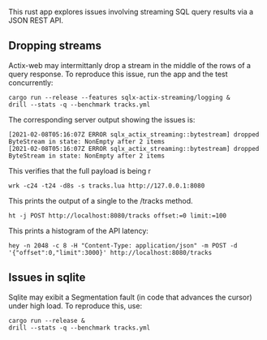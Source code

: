 This rust app explores issues involving streaming SQL query results
via a JSON REST API.

## Dropping streams

Actix-web may intermittanly drop a stream in the middle of the rows of
a query response.  To reproduce this issue, run the app and the test
concurrently:

    cargo run --release --features sqlx-actix-streaming/logging &
    drill --stats -q --benchmark tracks.yml

The corresponding server output showing the issues is:

    [2021-02-08T05:16:07Z ERROR sqlx_actix_streaming::bytestream] dropped ByteStream in state: NonEmpty after 2 items
    [2021-02-08T05:16:07Z ERROR sqlx_actix_streaming::bytestream] dropped ByteStream in state: NonEmpty after 2 items

This verifies that the full payload is being r

    wrk -c24 -t24 -d8s -s tracks.lua http://127.0.0.1:8080

This prints the output of a single to the /tracks method.

    ht -j POST http://localhost:8080/tracks offset:=0 limit:=100

This prints a histogram of the API latency:

    hey -n 2048 -c 8 -H "Content-Type: application/json" -m POST -d '{"offset":0,"limit":3000}' http://localhost:8080/tracks

## Issues in sqlite

Sqlite may exibit a Segmentation fault (in code that advances the cursor)
under high load. To reproduce this, use:

    cargo run --release &
    drill --stats -q --benchmark tracks.yml

